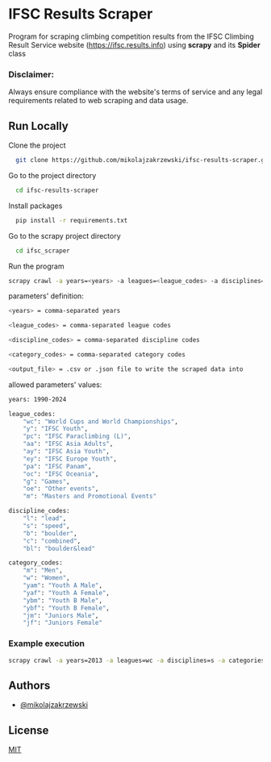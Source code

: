 # IFSC Results Scraper

Program for scraping climbing competition results from the IFSC Climbing Result Service website (https://ifsc.results.info) using **scrapy** and its **Spider** class

### Disclaimer:

Always ensure compliance with the website's terms of service and any legal requirements related to web scraping and data usage.

## Run Locally

Clone the project

```bash
  git clone https://github.com/mikolajzakrzewski/ifsc-results-scraper.git
```

Go to the project directory

```bash
  cd ifsc-results-scraper
```

Install packages

```bash
  pip install -r requirements.txt
```

Go to the scrapy project directory

```bash
  cd ifsc_scraper
```

Run the program

```bash
scrapy crawl -a years=<years> -a leagues=<league_codes> -a disciplines=<discipline_codes> -a categories=<category_codes> ifsc_results_info -o <output_file>
```

parameters' definition:

```bash
<years> = comma-separated years

<league_codes> = comma-separated league codes

<discipline_codes> = comma-separated discipline codes

<category_codes> = comma-separated category codes

<output_file> = .csv or .json file to write the scraped data into
```

allowed parameters' values:

```bash
years: 1990-2024

league_codes:
    "wc": "World Cups and World Championships",
    "y": "IFSC Youth",
    "pc": "IFSC Paraclimbing (L)",
    "aa": "IFSC Asia Adults",
    "ay": "IFSC Asia Youth",
    "ey": "IFSC Europe Youth",
    "pa": "IFSC Panam",
    "oc": "IFSC Oceania",
    "g": "Games",
    "oe": "Other events",
    "m": "Masters and Promotional Events"

discipline_codes:
    "l": "lead",
    "s": "speed",
    "b": "boulder",
    "c": "combined",
    "bl": "boulder&lead"

category_codes:
    "m": "Men",
    "w": "Women",
    "yam": "Youth A Male",
    "yaf": "Youth A Female",
    "ybm": "Youth B Male",
    "ybf": "Youth B Female",
    "jm": "Juniors Male",
    "jf": "Juniors Female"
```

### Example execution

```bash
scrapy crawl -a years=2013 -a leagues=wc -a disciplines=s -a categories=m ifsc_results_info -o results.csv
```

## Authors

- [@mikolajzakrzewski](https://github.com/mikolajzakrzewski)


## License

[MIT](https://choosealicense.com/licenses/mit/)

